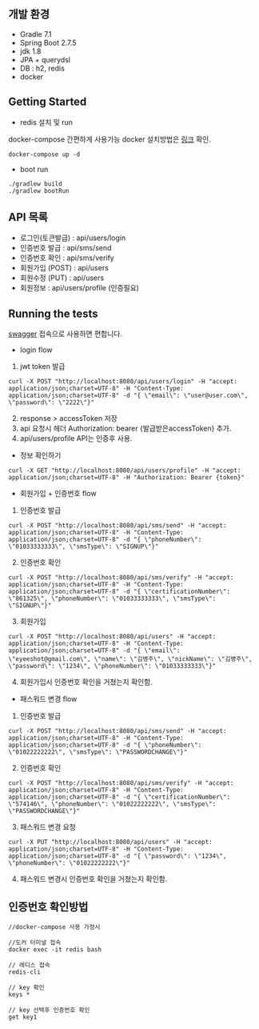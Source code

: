 ## 개발 환경
* Gradle 7.1
* Spring Boot 2.7.5
* jdk 1.8
* JPA + querydsl
* DB : h2, redis
* docker

## Getting Started
* redis 설치 및 run

docker-compose 간편하게 사용가능 docker 설치방법은 [링크](https://docs.docker.com/get-docker/) 확인.

```shell
docker-compose up -d
```

* boot run

```shell
./gradlew build
./gradlew bootRun
```

## API 목록
* 로그인(토큰발급) : api/users/login
* 인증번호 발급 : api/sms/send
* 인증번호 확인 : api/sms/verify
* 회원가입 (POST) : api/users
* 회원수정 (PUT) : api/users
* 회원정보 : api/users/profile (인증필요)

## Running the tests
[swagger](http://localhost:8080/swagger-ui/index.html) 접속으로 사용하면 편합니다.

* login flow

1. jwt token 발급

```shell
curl -X POST "http://localhost:8080/api/users/login" -H "accept: application/json;charset=UTF-8" -H "Content-Type: application/json;charset=UTF-8" -d "{ \"email\": \"user@user.com\", \"password\": \"2222\"}" 
```

2. response > accessToken 저장
3. api 요청시 헤더 Authorization: bearer {발급받은accessToken} 추가.
4. api/users/profile API는 인증후 사용.

* 정보 확인하기

```
curl -X GET "http://localhost:8080/api/users/profile" -H "accept: application/json;charset=UTF-8" -H "Authorization: Bearer {token}"
```

* 회원가입 + 인증번호 flow

1. 인증번호 발급

```shell
curl -X POST "http://localhost:8080/api/sms/send" -H "accept: application/json;charset=UTF-8" -H "Content-Type: application/json;charset=UTF-8" -d "{ \"phoneNumber\": \"01033333333\", \"smsType\": \"SIGNUP\"}"
```

2. 인증번호 확인
```
curl -X POST "http://localhost:8080/api/sms/verify" -H "accept: application/json;charset=UTF-8" -H "Content-Type: application/json;charset=UTF-8" -d "{ \"certificationNumber\": \"861325\", \"phoneNumber\": \"01033333333\", \"smsType\": \"SIGNUP\"}"
```

3. 회원가입

```
curl -X POST "http://localhost:8080/api/users" -H "accept: application/json;charset=UTF-8" -H "Content-Type: application/json;charset=UTF-8" -d "{ \"email\": \"eyeeshot@gmail.com\", \"name\": \"김병주\", \"nickName\": \"김병주\", \"password\": \"1234\", \"phoneNumber\": \"01033333333\"}"
```

4. 회원가입시 인증번호 확인을 거쳤는지 확인함.

* 패스워드 변경 flow

1. 인증번호 발급

```shell
curl -X POST "http://localhost:8080/api/sms/send" -H "accept: application/json;charset=UTF-8" -H "Content-Type: application/json;charset=UTF-8" -d "{ \"phoneNumber\": \"01022222222\", \"smsType\": \"PASSWORDCHANGE\"}"
```

2. 인증번호 확인
```
curl -X POST "http://localhost:8080/api/sms/verify" -H "accept: application/json;charset=UTF-8" -H "Content-Type: application/json;charset=UTF-8" -d "{ \"certificationNumber\": \"574146\", \"phoneNumber\": \"01022222222\", \"smsType\": \"PASSWORDCHANGE\"}"
```

3. 패스워드 변경 요청

```
curl -X PUT "http://localhost:8080/api/users" -H "accept: application/json;charset=UTF-8" -H "Content-Type: application/json;charset=UTF-8" -d "{ \"password\": \"1234\", \"phoneNumber\": \"01022222222\"}"
```

4. 패스워드 변경시 인증번호 확인을 거쳤는지 확인함.

## 인증번호 확인방법
```shell
//docker-compose 사용 가정시

//도커 터미널 접속
docker exec -it redis bash

// 레디스 접속
redis-cli

// key 확인
keys *

// key 선택후 인증번호 확인
get key1
```